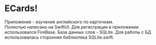 # ECards!
Приложение - изучение английского по карточкам.  
Полнотью написано на SwiftUI. 
Для регистрации в приложении использовался FireBase. 
База данных слов - SQLite. 
Для работы с БД использовалась сторонняя библиотека SQLite.swift.
